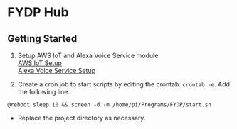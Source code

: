 # FYDP Hub

## Getting Started
1. Setup AWS IoT and Alexa Voice Service module. \
[AWS IoT Setup](rpi-hub/README.md) \
[Alexa Voice Service Setup](rpi-hub/Alexa/README.md)

2. Create a cron job to start scripts by editing the crontab: `crontab -e`. Add the following line.
```
@reboot sleep 10 && screen -d -m /home/pi/Programs/FYDP/start.sh
```
- Replace the project directory as necessary.
